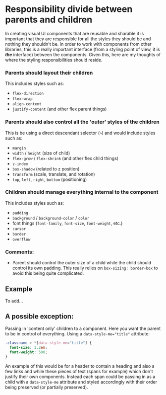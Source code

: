 
# Responsibility divide between parents and children

In creating visual UI components that are reusable and sharable it is important that
they are responsible for all the styles they should be and nothing they shouldn't be.
In order to work with components from other libraries, this is a really important interface (from a styling point of view, it is ***the*** interface) between the
components. Given this, here are my thoughts of where the styling responsibilities
should reside.

### Parents should layout their children
This includes styles such as:
- `flex-direction`
- `flex-wrap`
- `align-content`
- `justify-content` (and other flex parent things)

### Parents should also control all the 'outer' styles of the children
This is be using a direct descendant selector (`>`) and would include styles such as:
- `margin`
- `width` / `height` (size of child)
- `flex-grow` / `flex-shrink` (and other flex child things)
- `z-index`
- `box-shadow` (related to z position)
- `transform` (scale, translate, and rotation)
- `top`, `left`, `right`, `bottom` (positioning)

### Children should manage everything internal to the component
This includes styles such as:
- `padding`
- `background` / `background-color` / `color`
- font things (`font-family`, `font-size`, `font-weight`, etc.)
- `cursor`
- `border`
- `overflow`

### Comments:
- Parent should control the outer size of a child while the child should
  control its own padding. This really relies on `box-sizing: border-box` to
  avoid this being quite complicated.

## Example

To add...

## A possible exception:
Passing in 'content only' children to a component. Here you want the parent
to be in control of everything. Using a `data-style-me="title"` attribute:
```css
.classname > *[data-style-me="title"] {
  font-size: 1.2em;
  font-weight: 500;
}
```
An example of this would be for a header to contain a heading and also a few
links and while these pieces of text (spans for example) which don't justify
their own components. Instead each span could be passing in as a child with a
`data-style-me` attribute and styled accordingly with their order being
preserved (or partially preserved).
